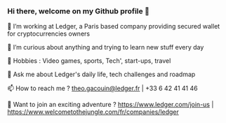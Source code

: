 ### Hi there, welcome on my Github profile 👋

🔭 I’m working at Ledger, a Paris based company providing secured wallet for cryptocurrencies owners

🌱 I’m curious about anything and trying to learn new stuff every day

🎲 Hobbies : Video games, sports, Tech', start-ups, travel

💬 Ask me about Ledger's daily life, tech challenges and roadmap

📫 How to reach me ? theo.gacouin@ledger.fr | +33 6 42 41 41 46

🚀 Want to join an exciting adventure ? https://www.ledger.com/join-us | https://www.welcometothejungle.com/fr/companies/ledger
